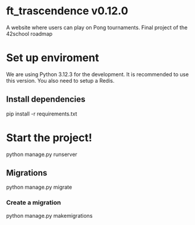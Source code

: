 # ft_trascendence v0.12.0
A website where users can play on Pong tournaments. Final project of the 42school roadmap

# Set up enviroment
We are using Python 3.12.3 for the development. It is recommended to use this version.
You also need to setup a Redis.

## Install dependencies
pip install -r requirements.txt

# Start the project!
python manage.py runserver

## Migrations
python manage.py migrate

### Create a migration
python manage.py makemigrations
